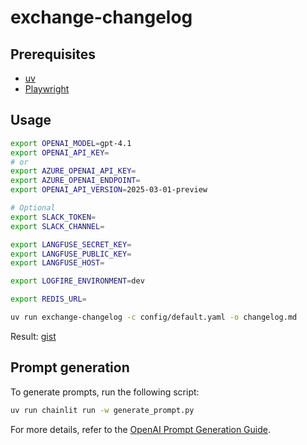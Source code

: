 # exchange-changelog

## Prerequisites

- [uv](https://docs.astral.sh/uv/getting-started/installation/)
- [Playwright](https://playwright.dev/docs/intro)

## Usage

```sh
export OPENAI_MODEL=gpt-4.1
export OPENAI_API_KEY=
# or
export AZURE_OPENAI_API_KEY=
export AZURE_OPENAI_ENDPOINT=
export OPENAI_API_VERSION=2025-03-01-preview

# Optional
export SLACK_TOKEN=
export SLACK_CHANNEL=

export LANGFUSE_SECRET_KEY=
export LANGFUSE_PUBLIC_KEY=
export LANGFUSE_HOST=

export LOGFIRE_ENVIRONMENT=dev

export REDIS_URL=

uv run exchange-changelog -c config/default.yaml -o changelog.md
```

Result: [gist](https://gist.github.com/narumiruna/707786b350fc17197a35ee9ae3d0456d)

## Prompt generation

To generate prompts, run the following script:

```sh
uv run chainlit run -w generate_prompt.py
```

For more details, refer to the [OpenAI Prompt Generation Guide](https://platform.openai.com/docs/guides/prompt-generation).
